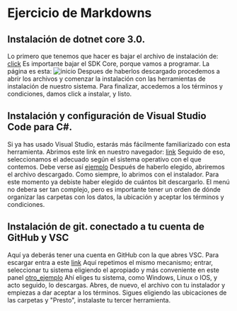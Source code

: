# Ejercicio de Markdowns

## Instalación de dotnet core 3.0.
Lo primero que tenemos que hacer es bajar el archivo de instalación de:
[click](https://dotnet.microsoft.com/download/dotnet-core/3.0)
Es importante bajar el SDK Core, porque vamos a programar. La página es esta:
![inicio](./img/captura.PNG)
Despues de haberlos descargado procedemos a abrir los archivos y comenzar la instalación con las herramientas de instalación de nuestro sistema.
Para finalizar, accedemos a los términos y condiciones, damos click a instalar, y listo.
 
## Instalación y configuración de Visual Studio Code para C#.
Si ya has usado Visual Studio, estarás más fácilmente familiarizado con esta herramienta.
Abrimos este link en nuestro navegador:
[link](https://code.visualstudio.com/download)
Seguido de eso, seleccionamos el adecuado según el sistema operativo con el que contemos. Debe verse así
[ejemplo](./imagen/vsc.PNG)
Después de haberlo elegido, abriremos el archivo descargado. Como siempre, lo abrimos con el instalador. Para este momento ya debiste haber elegido de cuántos bit descargarlo.
El menú no debera ser tan complejo, pero es importante tener un orden de dónde organizar las carpetas con los datos, la ubicación y aceptar los términos y condiciones.


## Instalación de git. conectado a tu cuenta de GitHub y VSC
Aquí ya deberás tener una cuenta en GitHub con la que abres VSC.
Para escargar entra a este
[link](https://git-scm.com/downloads)
Aquí repetimos el mismo mecanismo; entrar, seleccionar tu sistema eligiendo el apropiado y más conveniente en este panel
[otro_ejemplo](./img/g.PNG)
Ahí eliges tu sistema, como Windows, Linux o IOS, y acto seguido, lo descargas.
Abres, de nuevo, el archivo con tu instalador y empiezas a dar aceptar a los términos. Sigues eligiendo las ubicaciones de las carpetas y "Presto", instalaste tu tercer herramienta.